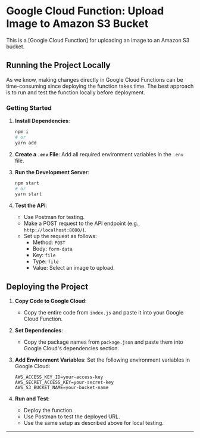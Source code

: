 # Google Cloud Function: Upload Image to Amazon S3 Bucket

This is a [Google Cloud Function] for uploading an image to an Amazon S3 bucket.

## Running the Project Locally

As we know, making changes directly in Google Cloud Functions can be time-consuming since deploying the function takes time. The best approach is to run and test the function locally before deployment.

### Getting Started

1. **Install Dependencies**:
   ```bash
   npm i
   # or
   yarn add
   ```

2. **Create a `.env` File**:
   Add all required environment variables in the `.env` file.

3. **Run the Development Server**:
   ```bash
   npm start
   # or
   yarn start
   ```

4. **Test the API**:
   - Use Postman for testing.
   - Make a POST request to the API endpoint (e.g., `http://localhost:8080/`).
   - Set up the request as follows:
     - Method: `POST`
     - Body: `form-data`
     - Key: `file`
     - Type: `file`
     - Value: Select an image to upload.

## Deploying the Project

1. **Copy Code to Google Cloud**:
   - Copy the entire code from `index.js` and paste it into your Google Cloud Function.

2. **Set Dependencies**:
   - Copy the package names from `package.json` and paste them into Google Cloud's dependencies section.

3. **Add Environment Variables**:
   Set the following environment variables in Google Cloud:
   ```
   AWS_ACCESS_KEY_ID=your-access-key
   AWS_SECRET_ACCESS_KEY=your-secret-key
   AWS_S3_BUCKET_NAME=your-bucket-name
   ```

4. **Run and Test**:
   - Deploy the function.
   - Use Postman to test the deployed URL.
   - Use the same setup as described above for local testing.

---